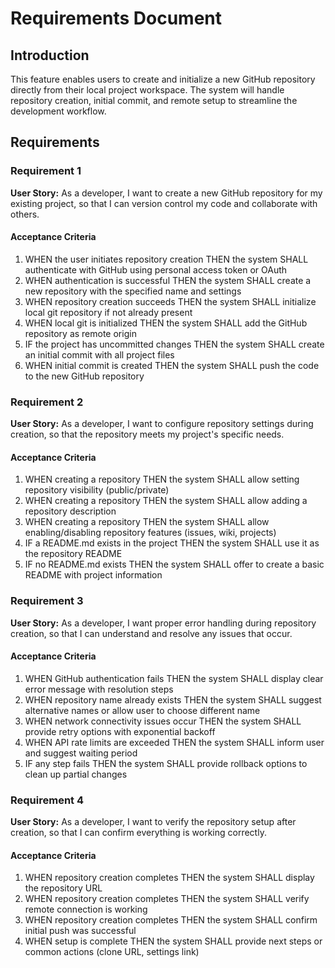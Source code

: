 # Requirements Document

## Introduction

This feature enables users to create and initialize a new GitHub repository directly from their local project workspace. The system will handle repository creation, initial commit, and remote setup to streamline the development workflow.

## Requirements

### Requirement 1

**User Story:** As a developer, I want to create a new GitHub repository for my existing project, so that I can version control my code and collaborate with others.

#### Acceptance Criteria

1. WHEN the user initiates repository creation THEN the system SHALL authenticate with GitHub using personal access token or OAuth
2. WHEN authentication is successful THEN the system SHALL create a new repository with the specified name and settings
3. WHEN repository creation succeeds THEN the system SHALL initialize local git repository if not already present
4. WHEN local git is initialized THEN the system SHALL add the GitHub repository as remote origin
5. IF the project has uncommitted changes THEN the system SHALL create an initial commit with all project files
6. WHEN initial commit is created THEN the system SHALL push the code to the new GitHub repository

### Requirement 2

**User Story:** As a developer, I want to configure repository settings during creation, so that the repository meets my project's specific needs.

#### Acceptance Criteria

1. WHEN creating a repository THEN the system SHALL allow setting repository visibility (public/private)
2. WHEN creating a repository THEN the system SHALL allow adding a repository description
3. WHEN creating a repository THEN the system SHALL allow enabling/disabling repository features (issues, wiki, projects)
4. IF a README.md exists in the project THEN the system SHALL use it as the repository README
5. IF no README.md exists THEN the system SHALL offer to create a basic README with project information

### Requirement 3

**User Story:** As a developer, I want proper error handling during repository creation, so that I can understand and resolve any issues that occur.

#### Acceptance Criteria

1. WHEN GitHub authentication fails THEN the system SHALL display clear error message with resolution steps
2. WHEN repository name already exists THEN the system SHALL suggest alternative names or allow user to choose different name
3. WHEN network connectivity issues occur THEN the system SHALL provide retry options with exponential backoff
4. WHEN API rate limits are exceeded THEN the system SHALL inform user and suggest waiting period
5. IF any step fails THEN the system SHALL provide rollback options to clean up partial changes

### Requirement 4

**User Story:** As a developer, I want to verify the repository setup after creation, so that I can confirm everything is working correctly.

#### Acceptance Criteria

1. WHEN repository creation completes THEN the system SHALL display the repository URL
2. WHEN repository creation completes THEN the system SHALL verify remote connection is working
3. WHEN repository creation completes THEN the system SHALL confirm initial push was successful
4. WHEN setup is complete THEN the system SHALL provide next steps or common actions (clone URL, settings link)